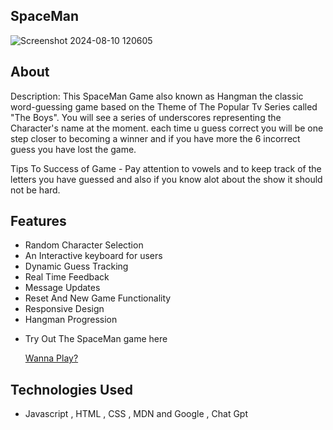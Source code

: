 ## SpaceMan

![Screenshot 2024-08-10 120605](https://github.com/user-attachments/assets/da1f67ba-a575-4502-84cd-cf45c58c5627)

## About

Description: This SpaceMan Game also known as Hangman the classic word-guessing game based on the Theme of The Popular Tv Series called "The Boys". You will see a series of underscores representing the Character's name at the moment. each time u guess correct you will be one step closer to becoming a winner and if you have more the 6 incorrect guess you have lost the game.

Tips To Success of Game - Pay attention to vowels and to keep track of the letters you have guessed and also if you know alot about the show it should not be hard.

## Features

- Random Character Selection
- An Interactive keyboard for users
- Dynamic Guess Tracking
- Real Time Feedback
- Message Updates
- Reset And New Game Functionality
- Responsive Design
- Hangman Progression

* Try Out The SpaceMan game here

  [Wanna Play?](http://localhost:5501/)

## Technologies Used

- Javascript , HTML , CSS , MDN and Google , Chat Gpt
